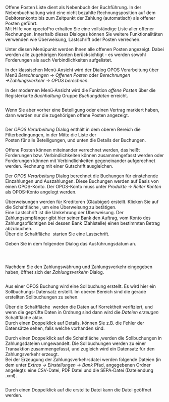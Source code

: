 <!DOCTYPE html>
<html>
<head>
<meta charset="utf-8">
<meta name="viewport" content="width=device-width, initial-scale=1.0">
<title>500_Offene_Posten.md</title>
<link rel="stylesheet" href="https://stackedit.io/res-min/themes/base.css" />
<script type="text/javascript" src="https://cdn.mathjax.org/mathjax/latest/MathJax.js?config=TeX-AMS_HTML"></script>
</head>
<body><div class="container"><p>Offene Posten Liste dient als Nebenbuch der Buchführung. In der Nebenbuchhaltung wird eine nicht bezahlte Rechnungsposition auf dem Debitorenkonto bis zum Zeitpunkt der Zahlung (automatisch) als offener Posten geführt.  <br>
Mit Hilfe von xpectoPro erhalten Sie eine vollständige Liste aller offener Rechnungen. Innerhalb dieses Dialoges können Sie weitere Funktionalitäten verwenden wie Überweisung, Lastschrift oder Posten verrechen.</p>

<p>Unter diesen Menüpunkt werden Ihnen alle offenen Posten angezeigt. Dabei werden alle zugehörigen Konten berücksichtigt  - es werden sowohl Forderungen als auch Verbindlichkeiten aufgelistet.</p>

<p>In der klassischen Menü-Ansicht wird der Dialog OPOS Verarbeitung über Menü <em>Berechnungen → Offenen Posten</em>  oder <em>Berechnungen →Zahlungsverkehr → OPOS berechnen</em>.</p>

<p>In der modernen Menü-Ansicht wird die Funktion <em>offene Posten</em> über die Registerkarte <em>Buchhaltung</em> Gruppe <em>Buchungdaten</em> erreicht.</p>

<p><img src="http://xpecto.github.io/docs/img/img_1461769970816.png" alt="" title=""></p>

<p>Wenn Sie aber vorher eine Beteiligung  oder einen Vertrag markiert haben, dann werden nur die zugehörigen offene Posten angezeigt.</p>

<p><img src="http://xpecto.github.io/docs/img/img_1461769707029.png" alt="" title=""></p>

<p>Der <em>OPOS Verarbeitung</em> Dialog enthält in dem oberen Bereich die Filterbedingungen, in der Mitte die Liste der  <br>
Posten für alle Beteiligungen, und unten die Details der Buchungen.</p>

<p>Offene Posten können miteinander verrechnet werden, das heißt Forderungen bzw. Verbindlichkeiten können zusammengefasst werden oder Forderungen können mit Verbindlichkeiten gegeneinander aufgerechnet werden. Rechnung mit einer Gutschrift ausgleichen.</p>

<p>Der <em>OPOS Verarbeitung</em> Dialog berechnet die Buchungen für einstehende Einzahlungen und Auszahlungen. Diese Buchungen werden auf Basis von einen OPOS-Konto. Der OPOS-Konto muss unter <em>Produkte → Reiter Konten</em> als OPOS-Konto angelegt werden. </p>

<p>Überweisungen werden für Kreditoren (Gläubiger) erstellt. Klicken Sie auf die Schaltfläche <img src="http://xpecto.github.io/docs/img/img_1440769189875.png" alt="" title="">, um eine Überweisung zu betätigen.  <br>
Eine Lastschrift ist die Umkehrung der Überweisung. Der Zahlungsempfänger gibt hier seiner Bank den Auftrag, vom Konto des Zahlungspflichtigen bei dessen Bank (Zahlstelle) einen bestimmten Betrag abzubuchen. <br>
Über die Schaltfläche <img src="http://xpecto.github.io/docs/img/img_1440769218414.png" alt="" title=""> starten Sie eine Lastschrift. </p>

<p>Geben Sie in dem folgenden Dialog das Ausführungsdatum an. </p>

<p><img src="http://xpecto.github.io/docs/img/img_1441702086158.png" alt="" title=""></p>

<p><img src="http://xpecto.github.io/docs/img/img_1461770414059.png" alt="" title=""></p>

<p><img src="http://xpecto.github.io/docs/img/img_1461770457356.png" alt="" title=""></p>

<p>Nachdem Sie den Zahlungswährung und Zahlungsverkehr eingegeben haben, öffnet sich der <em>Zahlungsverkehr</em>-Dialog. </p>

<p><img src="http://xpecto.github.io/docs/img/img_1461771119658.png" alt="" title=""></p>

<p>Aus einer OPOS Buchung wird eine Sollbuchung erstellt. Es wird hier ein Sollbuchungs-Datensatz erstellt. Im oberen Bereich sind die gerade erstellten Sollbuchungen zu sehen. </p>

<p>Über die Schaltfläche <img src="http://xpecto.github.io/docs/img/img_1440771677497.png" alt="" title=""> werden die Daten auf Korrektheit verifiziert, und wenn die geprüfte Daten in Ordnung sind dann wird die <em>Dateien erzeugen</em> Schaltfläche aktiv.  <br>
Durch einen Doppelklick auf Details<img src="http://xpecto.github.io/docs/img/img_1440771513947.png" alt="" title="">, können Sie z.B. die Fehler der Datensätze sehen, falls welche vorhanden sind.</p>

<p>Durch einen Doppelklick auf die Schaltfläche <img src="http://xpecto.github.io/docs/img/img_1440771590046.png" alt="" title="">,werden die Sollbuchungen in Zahlungsdateien umgewandelt. Die Sollbuchungen werden zu einer Transaktion zusammengefasst, und zugleich wird ein Datensatz für den Zahlungsverkehr erzeugt.  <br>
Bei der Erzeugung der Zahlungsverkehrsdatei werden folgende Dateien (in dem unter <em>Extras → Einstellungen → Bank</em> Pfad, angegebenen Ordner angelegt): eine CSV-Datei, PDF Datei und die SEPA-Datei (Dateiendung .xml).</p>

<p><img src="http://xpecto.github.io/docs/img/img_1461770850059.png" alt="" title=""></p>

<p>Durch einen Doppelklick auf die erstellte Datei kann die Datei geöffnet werden.</p></div></body>
</html>